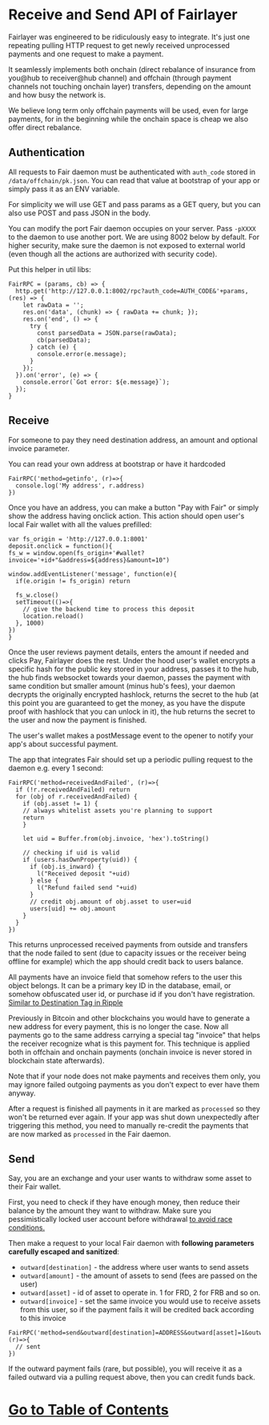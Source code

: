 # Receive and Send API of Fairlayer

Fairlayer was engineered to be ridiculously easy to integrate. It's just one repeating pulling HTTP request to get newly received unprocessed payments and one request to make a payment. 

It seamlessly implements both onchain (direct rebalance of insurance from you@hub to receiver@hub channel) and offchain (through payment channels not touching onchain layer) transfers, depending on the amount and how busy the network is. 

We believe long term only offchain payments will be used, even for large payments, for in the beginning while the onchain space is cheap we also offer direct rebalance.

## Authentication

All requests to Fair daemon must be authenticated with `auth_code` stored in `/data/offchain/pk.json`. You can read that value at bootstrap of your app or simply pass it as an ENV variable.

For simplicity we will use GET and pass params as a GET query, but you can also use POST and pass JSON in the body.

You can modify the port Fair daemon occupies on your server. Pass `-pXXXX` to the daemon to use another port. We are using 8002 below by default. For higher security, make sure the daemon is not exposed to external world (even though all the actions are authorized with security code).

Put this helper in util libs:

```
FairRPC = (params, cb) => {
  http.get('http://127.0.0.1:8002/rpc?auth_code=AUTH_CODE&'+params, (res) => {
    let rawData = '';
    res.on('data', (chunk) => { rawData += chunk; });
    res.on('end', () => {
      try {
        const parsedData = JSON.parse(rawData);
        cb(parsedData);
      } catch (e) {
        console.error(e.message);
      }
    });
  }).on('error', (e) => {
    console.error(`Got error: ${e.message}`);
  });
}
```

## Receive

For someone to pay they need destination address, an amount and optional invoice parameter.

You can read your own address at bootstrap or have it hardcoded 

```
FairRPC('method=getinfo', (r)=>{
  console.log('My address', r.address)
})
```

Once you have an address, you can make a button "Pay with Fair" or simply show the address having onclick action. This action should open user's local Fair wallet with all the values prefilled:

```
var fs_origin = 'http://127.0.0.1:8001'
deposit.onclick = function(){
fs_w = window.open(fs_origin+'#wallet?invoice='+id+"&address=${address}&amount=10")

window.addEventListener('message', function(e){
  if(e.origin != fs_origin) return

  fs_w.close()
  setTimeout(()=>{
    // give the backend time to process this deposit
    location.reload()
  }, 1000)
})
}
```

Once the user reviews payment details, enters the amount if needed and clicks Pay, Fairlayer does the rest. Under the hood user's wallet encrypts a specific hash for the public key stored in your address, passes it to the hub, the hub finds websocket towards your daemon, passes the payment with same condition but smaller amount (minus hub's fees), your daemon decrypts the originally encrypted hashlock, returns the secret to the hub (at this point you are guaranteed to get the money, as you have the dispute proof with hashlock that you can unlock in it), the hub returns the secret to the user and now the payment is finished. 

The user's wallet makes a postMessage event to the opener to notify your app's about successful payment.

The app that integrates Fair should set up a periodic pulling request to the daemon e.g. every 1 second:

```
FairRPC('method=receivedAndFailed', (r)=>{
  if (!r.receivedAndFailed) return
  for (obj of r.receivedAndFailed) {
    if (obj.asset != 1) {
    // always whitelist assets you're planning to support
    return 
    }

    let uid = Buffer.from(obj.invoice, 'hex').toString()

    // checking if uid is valid
    if (users.hasOwnProperty(uid)) {
      if (obj.is_inward) {
        l("Received deposit "+uid)
      } else {
        l("Refund failed send "+uid)
      }
      // credit obj.amount of obj.asset to user=uid
      users[uid] += obj.amount
    }
  }
})
```

This returns unprocessed received payments from outside and transfers that the node failed to sent (due to capacity issues or the receiver being offline for example) which the app should credit back to users balance.

All payments have an invoice field that somehow refers to the user this object belongs. It can be a primary key ID in the database, email, or somehow obfuscated user id, or purchase id if you don't have registration. [Similar to Destination Tag in Ripple](https://forum.ripple.com/viewtopic.php?f=5&t=7496)

Previously in Bitcoin and other blockchains you would have to generate a new address for every payment, this is no longer the case. Now all payments go to the same address carrying a special tag "invoice" that helps the receiver recognize what is this payment for. This technique is applied both in offchain and onchain payments (onchain invoice is never stored in blockchain state afterwards). 

Note that if your node does not make payments and receives them only, you may ignore failed outgoing payments as you don't expect to ever have them anyway.

After a request is finished all payments in it are marked as `processed` so they won't be returned ever again. If your app was shut down unexpectedly after triggering this method, you need to manually re-credit the payments that are now marked as `processed` in the Fair daemon.

## Send

Say, you are an exchange and your user wants to withdraw some asset to their Fair wallet.

First, you need to check if they have enough money, then reduce their balance by the amount they want to withdraw. Make sure you pessimistically locked user account before withdrawal [to avoid race conditions.](https://sakurity.com/blog/2015/05/21/starbucks.html)

Then make a request to your local Fair daemon with **following parameters carefully escaped and sanitized**:

* `outward[destination]` - the address where user wants to send assets
* `outward[amount]` - the amount of assets to send (fees are passed on the user)
* `outward[asset]` - id of asset to operate in. 1 for FRD, 2 for FRB and so on.
* `outward[invoice]` - set the same invoice you would use to receive assets from this user, so if the payment fails it will be credited back according to this invoice


```
FairRPC('method=send&outward[destination]=ADDRESS&outward[asset]=1&outward[amount]=200&outward[invoice]=INVOICE', (r)=>{
  // sent
})
```


If the outward payment fails (rare, but possible), you will receive it as a failed outward via a pulling request above, then you can credit funds back.

# [Go to Table of Contents](/wiki/0_home.md)



